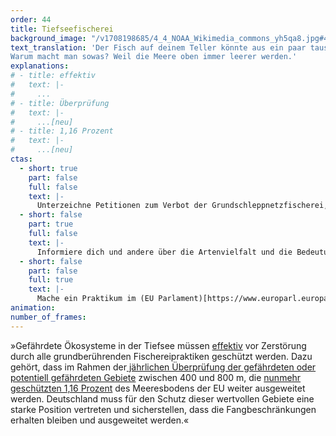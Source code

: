```yaml
---
order: 44
title: Tiefseefischerei
background_image: "/v1708198685/4_4_NOAA_Wikimedia_commons_yh5qa8.jpg#4cd4ff"
text_translation: 'Der Fisch auf deinem Teller könnte aus ein paar tausend Kilometern Tiefe stammen, auch wenn er nicht so deklariert ist. Er könnte ein paar hundert Jahre alt sein. Wie viele Generationen vor dir sind das? Und bei seinem Fang könnte mit einem Grundschleppnetz alles übrige Leben auf dem Meeresboden zerstört worden sein, ansehen kannst du es ihm nicht.
Warum macht man sowas? Weil die Meere oben immer leerer werden.'
explanations:
# - title: effektiv
#   text: |-
#     ...
# - title: Überprüfung
#   text: |-
#     ...[neu]
# - title: 1,16 Prozent
#   text: |-
#     ...[neu]
ctas:
  - short: true
    part: false
    full: false
    text: |-
      Unterzeichne Petitionen zum Verbot der Grundschleppnetzfischerei, zum Beispiel diese (hier)[https://eu.patagonia.com/de/de/eu-marine-protected-areas.html].
  - short: false
    part: true
    full: false
    text: |-
      Informiere dich und andere über die Artenvielfalt und die Bedeutung der Tiefsee, zum Beispiel (hier)[https://www.deepwave.org/die-ozeane/die-tiefsee/].
  - short: false
    part: false
    full: true
    text: |-
      Mache ein Praktikum im (EU Parlament)[https://www.europarl.europa.eu/at-your-service/en/work-with-us/traineeships].
animation:
number_of_frames:
---
```


»Gefährdete Ökosysteme in der Tiefsee müssen [effektiv](# "effektiv") vor Zerstörung durch alle grundberührenden Fischereipraktiken geschützt werden. Dazu gehört, dass im Rahmen der[ jährlichen Überprüfung der gefährdeten oder potentiell gefährdeten Gebiete](# "Überprüfung") zwischen 400 und 800 m, die [nunmehr geschützten 1,16 Prozent](# "1,16 Prozent") des Meeresbodens der EU weiter ausgeweitet werden. Deutschland muss für den Schutz dieser wertvollen Gebiete eine starke Position vertreten und sicherstellen, dass die Fangbeschränkungen erhalten bleiben und ausgeweitet werden.«
